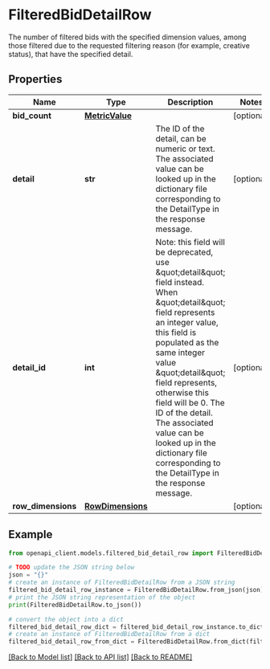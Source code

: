 # FilteredBidDetailRow

The number of filtered bids with the specified dimension values, among those filtered due to the requested filtering reason (for example, creative status), that have the specified detail.

## Properties

Name | Type | Description | Notes
------------ | ------------- | ------------- | -------------
**bid_count** | [**MetricValue**](MetricValue.md) |  | [optional] 
**detail** | **str** | The ID of the detail, can be numeric or text. The associated value can be looked up in the dictionary file corresponding to the DetailType in the response message. | [optional] 
**detail_id** | **int** | Note: this field will be deprecated, use \&quot;detail\&quot; field instead. When \&quot;detail\&quot; field represents an integer value, this field is populated as the same integer value \&quot;detail\&quot; field represents, otherwise this field will be 0. The ID of the detail. The associated value can be looked up in the dictionary file corresponding to the DetailType in the response message. | [optional] 
**row_dimensions** | [**RowDimensions**](RowDimensions.md) |  | [optional] 

## Example

```python
from openapi_client.models.filtered_bid_detail_row import FilteredBidDetailRow

# TODO update the JSON string below
json = "{}"
# create an instance of FilteredBidDetailRow from a JSON string
filtered_bid_detail_row_instance = FilteredBidDetailRow.from_json(json)
# print the JSON string representation of the object
print(FilteredBidDetailRow.to_json())

# convert the object into a dict
filtered_bid_detail_row_dict = filtered_bid_detail_row_instance.to_dict()
# create an instance of FilteredBidDetailRow from a dict
filtered_bid_detail_row_from_dict = FilteredBidDetailRow.from_dict(filtered_bid_detail_row_dict)
```
[[Back to Model list]](../README.md#documentation-for-models) [[Back to API list]](../README.md#documentation-for-api-endpoints) [[Back to README]](../README.md)


